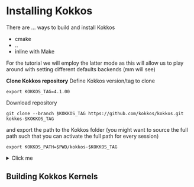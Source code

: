 # Installing Kokkos

There are ... ways to build and install Kokkos
- cmake 
- .. 
- inline with Make

For the tutorial we will employ the latter mode as this will allow us to play around with setting different defaults backends (mm will see)


**Clone Kokkos repository**
Define Kokkos version/tag to clone 
```shell
export KOKKOS_TAG=4.1.00
```
Download repository
```shell
git clone --branch $KOKKOS_TAG https://github.com/kokkos/kokkos.git kokkos-$KOKKOS_TAG 
```
and export the path to the Kokkos folder (you might want to source the full path such that you can activate the full path for every session)
```shell
export KOKKOS_PATH=$PWD/kokkos-$KOKKOS_TAG
```

<details>
  <summary>Click me</summary>
## Building Kokkos Tools
**Clone Kokkos Tools repository**
Define Kokkos Tools version/tag to clone 
```shell
export KOKKOS_TOOLS_TAG=2.5.00
```
Download repository
```shell
git clone --branch $KOKKOS_TOOLS_TAG https://github.com/kokkos/kokkos-tools.git kokkos-tools-$KOKKOS_TOOLS_TAG 
```
and export the path to the Kokkos folder (you might want to source the full path such that you can activate the full path for every session)
```shell
export KOKKOS_TOOLS_PATH=$PWD/kokkos-$KOKKOS_TOOLS_TAG
make CUDA_ROOT=$NVHPC_HOME/Linux_x86_64/22.3/cuda/
```

**Vtune connector**
```shell
make VTUNE_HOME=$INTEL_ONEAPI_VTUNE_HOME/vtune/2021.7.1
```

You must enable `Kokkos` wih `Kokkos_ENABLE_LIBDL=ON` to load profiling hooks dynamically. To use one of the tools shipped with this repository you have to compile it, which will generate a dynamic library.

Before executing the Kokkos application you then have to set the environment variable `KOKKOS_TOOLS_LIBS` to point to the dynamic library e.g. in the bash shell:

```shell
export KOKKOS_TOOLS_LIBS=${HOME}/kokkos-tools/src/tools/memory-events/kp_memory_event.so
```

Explicit instrumentation:

```C++
Kokkos::Profiling::pushRegion("foo");
foo();
Kokkos::Profiling::popRegion();
```

</details>

## Building Kokkos Kernels